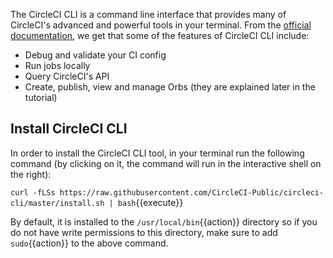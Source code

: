 The CircleCI CLI is a command line interface that provides many of CircleCI's advanced and powerful tools in your terminal. From the [official documentation](https://circleci.com/docs/2.0/local-cli/), we get that some of the features of CircleCI CLI include:

- Debug and validate your CI config
- Run jobs locally
- Query CircleCI's API
- Create, publish, view and manage Orbs (they are explained later in the tutorial)

## Install CircleCI CLI

In order to install the CircleCI CLI tool, in your terminal run the following command (by clicking on it, the command will run in the interactive shell on the right): 

`curl -fLSs https://raw.githubusercontent.com/CircleCI-Public/circleci-cli/master/install.sh | bash`{{execute}}

By default, it is installed to the `/usr/local/bin`{{action}} directory so if you do not have write permissions to this directory, make sure to add `sudo`{{action}} to the above command.
